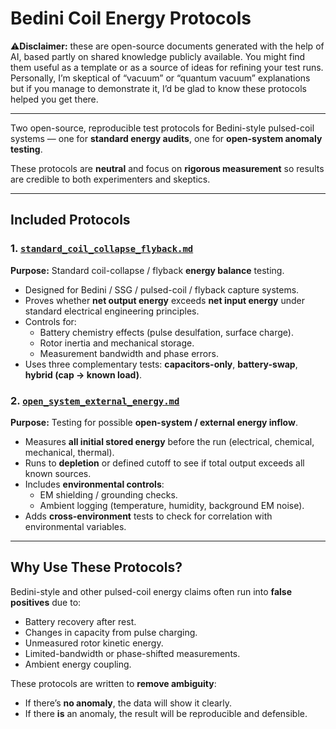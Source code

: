 
# Bedini Coil Energy Protocols

⚠**Disclaimer:** these are open-source documents generated with the help of AI, based partly on shared knowledge publicly available. You might find them useful as a template or as a source of ideas for refining your test runs. Personally, I’m skeptical of “vacuum” or “quantum vacuum” explanations but if you manage to demonstrate it, I’d be glad to know these protocols helped you get there.

---

Two open-source, reproducible test protocols for Bedini-style pulsed-coil systems — one for **standard energy audits**, one for **open-system anomaly testing**.

These protocols are **neutral** and focus on **rigorous measurement** so results are credible to both experimenters and skeptics.

---

## Included Protocols

### 1. [`standard_coil_collapse_flyback.md`](standard_coil_collapse_flyback.md)
**Purpose:** Standard coil-collapse / flyback **energy balance** testing.

- Designed for Bedini / SSG / pulsed-coil / flyback capture systems.
- Proves whether **net output energy** exceeds **net input energy** under standard electrical engineering principles.
- Controls for:
  - Battery chemistry effects (pulse desulfation, surface charge).
  - Rotor inertia and mechanical storage.
  - Measurement bandwidth and phase errors.
- Uses three complementary tests: **capacitors-only**, **battery-swap**, **hybrid (cap → known load)**.

### 2. [`open_system_external_energy.md`](open_system_external_energy.md)
**Purpose:** Testing for possible **open-system / external energy inflow**.

- Measures **all initial stored energy** before the run (electrical, chemical, mechanical, thermal).
- Runs to **depletion** or defined cutoff to see if total output exceeds all known sources.
- Includes **environmental controls**:
  - EM shielding / grounding checks.
  - Ambient logging (temperature, humidity, background EM noise).
- Adds **cross-environment** tests to check for correlation with environmental variables.

---

## Why Use These Protocols?

Bedini-style and other pulsed-coil energy claims often run into **false positives** due to:
- Battery recovery after rest.
- Changes in capacity from pulse charging.
- Unmeasured rotor kinetic energy.
- Limited-bandwidth or phase-shifted measurements.
- Ambient energy coupling.

These protocols are written to **remove ambiguity**:
- If there’s **no anomaly**, the data will show it clearly.
- If there **is** an anomaly, the result will be reproducible and defensible.
  
